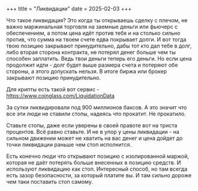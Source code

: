 +++
title = "Ликвидации"
date = 2025-02-03
+++

Что такое ликвидация? Это когда ты открываешь сделку с плечом, не важно маржинальная торговля на заемные деньги или фьючерс с обеспечением, а потом цена идёт против тебя и на столько сильно против, что сумма на твоем счете едва покрывает долги. И вот тогда твою позицию закрывают принудительно, дабы тот кто дал тебе в долг, либо вторая сторона контракта, не потерял денег больше чем ты способен заплатить. Ведь твои деньги теперь его деньги. Но если цена продолжит идти - долг будет выше размера счета и потеряют обе стороны, а этого допускать нельзя. В итоге биржа или брокер закрывают позицию принудительно.

Для крипты есть такой вот сервис - https://www.coinglass.com/LiquidationData

За сутки ликвидировали под 900 миллионов баксов. А это значит что все эти люди не ставили стопы, надеясь что прокатит. Не прокатило.

Ставьте стопы, даже если уверены в своей правоте вот на триста процентов. Всё равно ставьте. И не в упор у цены ликвидации - на сильном движении может не хватить на вас денег и цена дойдет до точки ликвидации раньше чем стоп исполнится.

Есть конечно люди что открывают позицию с изолированной маржой, которая не даёт потерять больше внесенных в позицию средств. И используют ликвидацию как стоп. Интересный способ, но там всегда есть зазор безопасности, за который платите вы. И там сильно дороже чем таки поставить стоп самому.